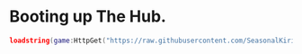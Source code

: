 # Booting up The Hub.
```lua
loadstring(game:HttpGet("https://raw.githubusercontent.com/SeasonalKirito/SeasonWare/main/Loader.lua"))()
```
